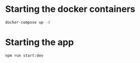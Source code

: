 # Starting the docker containers

```bash
docker-compose up -d
```

# Starting the app
```bash
npm run start:dev
```
